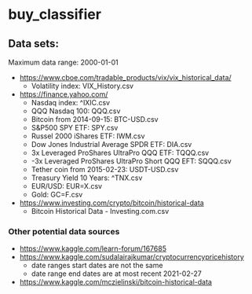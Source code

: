 # buy_classifier

## Data sets:
Maximum data range: 2000-01-01
- https://www.cboe.com/tradable_products/vix/vix_historical_data/
  - Volatility index: VIX_History.csv
- https://finance.yahoo.com/
  - Nasdaq index: ^IXIC.csv
  - QQQ Nasdaq 100: QQQ.csv
  - Bitcoin from 2014-09-15: BTC-USD.csv
  - S&P500 SPY ETF: SPY.csv
  - Russel 2000 iShares ETF: IWM.csv
  - Dow Jones Industrial Average SPDR ETF: DIA.csv
  - 3x Leveraged ProShares UltraPro QQQ ETF: TQQQ.csv
  - -3x Leveraged ProShares UltraPro Short QQQ EFT: SQQQ.csv
  - Tether coin from 2015-02-23: USDT-USD.csv
  - Treasury Yield 10 Years: ^TNX.csv
  - EUR/USD: EUR=X.csv
  - Gold: GC=F.csv
- https://www.investing.com/crypto/bitcoin/historical-data
  - Bitcoin Historical Data - Investing.com.csv
 
### Other potential data sources
- https://www.kaggle.com/learn-forum/167685
- https://www.kaggle.com/sudalairajkumar/cryptocurrencypricehistory
  - date ranges start dates are not the same
  - date range end dates are at most recent 2021-02-27
- https://www.kaggle.com/mczielinski/bitcoin-historical-data
